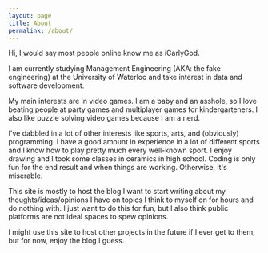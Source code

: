 ```yaml
---
layout: page
title: About
permalink: /about/
---
```


Hi, I would say most people online know me as iCarlyGod.

I am currently studying Management Engineering (AKA: the fake engineering) at the University of Waterloo and take interest in data and software development.

My main interests are in video games.  I am a baby and an asshole, so I love beating people at party games and multiplayer games for kindergarteners.  I also like puzzle solving video games because I am a nerd.

I've dabbled in a lot of other interests like sports, arts, and (obviously) programming.  I have a good amount in experience in a lot of different sports and I know how to play pretty much every well-known sport.  I enjoy drawing and I took some classes in ceramics in high school.  Coding is only fun for the end result and when things are working.  Otherwise, it's miserable.

This site is mostly to host the blog I want to start writing about my thoughts/ideas/opinions I have on topics I think to myself on for hours and do nothing with.  I just want to do this for fun, but I also think public platforms are not ideal spaces to spew opinions.  

I might use this site to host other projects in the future if I ever get to them, but for now, enjoy the blog I guess.